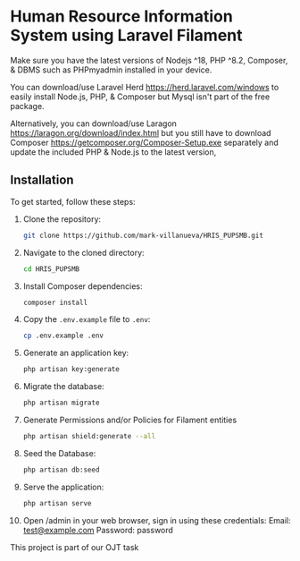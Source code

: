 
# Human Resource Information System using Laravel Filament

Make sure you have the latest versions of Nodejs ^18, PHP ^8.2, Composer, & DBMS such as PHPmyadmin installed in your device.

You can download/use Laravel Herd https://herd.laravel.com/windows to easily install Node.js, PHP, & Composer but Mysql isn't part of the free package.

Alternatively, you can download/use Laragon https://laragon.org/download/index.html but you still have to download Composer https://getcomposer.org/Composer-Setup.exe separately and update the included PHP & Node.js to the latest version, 

## Installation

To get started, follow these steps:

1. Clone the repository:
   ```bash
   git clone https://github.com/mark-villanueva/HRIS_PUPSMB.git
   ```

2. Navigate to the cloned directory:
   ```bash
   cd HRIS_PUPSMB
   ```

3. Install Composer dependencies:
   ```bash
   composer install
   ```

4. Copy the `.env.example` file to `.env`:
   ```bash
   cp .env.example .env
   ```

5. Generate an application key:
   ```bash
   php artisan key:generate
   ```

6. Migrate the database:
   ```bash
   php artisan migrate
   ```

7. Generate Permissions and/or Policies for Filament entities
   ```bash
   php artisan shield:generate --all
   ```

8. Seed the Database:
   ```bash
   php artisan db:seed
   ```

9. Serve the application:
   ```bash
   php artisan serve
    ```
   
10. Open /admin in your web browser, sign in using these credentials:
    Email: test@example.com
    Password: password


This project is part of our OJT task 

